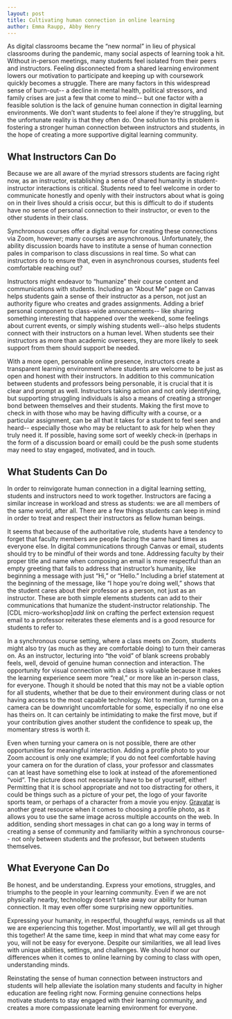 ```yaml
---
layout: post
title: Cultivating human connection in online learning
author: Emma Raupp, Abby Henry
---
```


As digital classrooms became the “new normal” in lieu of physical classrooms during the pandemic, many social aspects of learning took a hit. Without in-person meetings, many students feel isolated from their peers and instructors. Feeling disconnected from a shared learning environment lowers our motivation to participate and keeping up with coursework quickly becomes a struggle. There are many factors in this widespread sense of burn-out-- a decline in mental health, political stressors, and family crises are just a few that come to mind-- but one factor with a feasible solution is the lack of genuine human connection in digital learning environments. We don’t want students to feel alone if they’re struggling, but the unfortunate reality is that they often do. One solution to this problem is fostering a stronger human connection between instructors and students, in the hope of creating a more supportive digital learning community. 

## What Instructors Can Do

Because we are all aware of the myriad stressors students are facing right now, as an instructor, establishing a sense of shared humanity in student-instructor interactions is critical. Students need to feel welcome in order to communicate honestly and openly with their instructors about what is going on in their lives should a crisis occur, but this is difficult to do if students have no sense of personal connection to their instructor, or even to the other students in their class.

Synchronous courses offer a digital venue for creating these connections via Zoom, however; many courses are asynchronous. Unfortunately, the ability discussion boards have to institute a sense of human connection pales in comparison to class discussions in real time. So what can instructors do to ensure that, even in asynchronous courses, students feel comfortable reaching out?

Instructors might endeavor to “humanize” their course content and communications with students. Including an “About Me” page on Canvas helps students gain a sense of their instructor as a person, not just an authority figure who creates and grades assignments. Adding a brief personal component to class-wide announcements-- like sharing something interesting that happened over the weekend, some feelings about current events, or simply wishing students well--also helps students connect with their instructors on a human level. When students see their instructors as more than academic overseers, they are more likely to seek support from them should support be needed.

With a more open, personable online presence, instructors create a transparent learning environment where students are welcome to be just as open and honest with their instructors. In addition to this communication between students and professors being personable, it is crucial that it is clear and prompt as well. Instructors taking action and not only identifying, but supporting struggling individuals is also a means of creating a stronger bond between themselves and their students. Making the first move to check in with those who may be having difficulty with a course, or a particular assignment, can be all that it takes for a student to feel seen and heard-- especially those who may be reluctant to ask for help when they truly need it. If possible, having some sort of weekly check-in (perhaps in the form of a discussion board or email) could be the push some students may need to stay engaged, motivated, and in touch. 

## What Students Can Do

In order to reinvigorate human connection in a digital learning setting, students and instructors need to work together. Instructors are facing a similar increase in workload and stress as students: we are all members of the same world, after all. There are a few things students can keep in mind in order to treat and respect their instructors as fellow human beings.

It seems that because of the authoritative role, students have a tendency to forget that faculty members are people facing the same hard times as everyone else. In digital communications through Canvas or email, students should try to be mindful of their words and tone. Addressing faculty by their proper title and name when composing an email is more respectful than an empty greeting that fails to address that instructor’s humanity, like beginning a message with just “Hi,” or “Hello.” Including a brief statement at the beginning of the message, like “I hope you’re doing well,” shows that the student cares about their professor as a person, not just as an instructor. These are both simple elements students can add to their communications that humanize the student-instructor relationship. The [CDL micro-workshop]*add link* on crafting the perfect extension request email to a professor reiterates these elements and is a good resource for students to refer to.

In a synchronous course setting, where a class meets on Zoom, students might also try (as much as they are comfortable doing) to turn their cameras on. As an instructor, lecturing into “the void” of blank screens probably feels, well, devoid of genuine human connection and interaction. The opportunity for visual connection with a class is valuable because it makes the learning experience seem more “real,” or more like an in-person class, for everyone. Though it should be noted that this may not be a viable option for all students, whether that be due to their environment during class or not having access to the most capable technology. Not to mention, turning on a camera can be downright uncomfortable for some, especially if no one else has theirs on. It can certainly be intimidating to make the first move, but if your contribution gives another student the confidence to speak up, the momentary stress is worth it.

Even when turning your camera on is not possible, there are other opportunities for meaningful interaction. Adding a profile photo to your Zoom account is only one example; if you do not feel comfortable having your camera on for the duration of class, your professor and classmates can at least have something else to look at instead of the aforementioned “void”. The picture does not necessarily have to be of yourself, either! Permitting that it is school appropriate and not too distracting for others, it could be things such as a picture of your pet, the logo of your favorite sports team, or perhaps of a character from a movie you enjoy. [Gravatar](https://en.gravatar.com/) is another great resource when it comes to choosing a profile photo, as it allows you to use the same image across multiple accounts on the web. In addition, sending short messages in chat can go a long way in terms of creating a sense of community and familiarity within a synchronous course-- not only between students and the professor, but between students themselves.

## What Everyone Can Do

Be honest, and be understanding. Express your emotions, struggles, and triumphs to the people in your learning community. Even if we are not physically nearby, technology doesn’t take away our ability for human connection. It may even offer some surprising new opportunities. 

Expressing your humanity, in respectful, thoughtful ways, reminds us all that we are experiencing this together. Most importantly, we will all get through this together! At the same time, keep in mind that what may come easy for you, will not be easy for everyone. Despite our similarities, we all lead lives with unique abilities, settings, and challenges. We should honor our differences when it comes to online learning by coming to class with open, understanding minds. 

Reinstating the sense of human connection between instructors and students will help alleviate the isolation many students and faculty in higher education are feeling right now. Forming genuine connections helps motivate students to stay engaged with their learning community, and creates a more compassionate learning environment for everyone.
